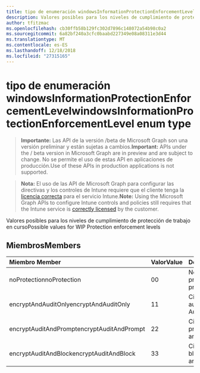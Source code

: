 ```yaml
---
title: tipo de enumeración windowsInformationProtectionEnforcementLevel
description: Valores posibles para los niveles de cumplimiento de protección de trabajo en curso
author: tfitzmac
ms.openlocfilehash: cb30ffb58b129fc302d7896c148072a54b98c0a2
ms.sourcegitcommit: 6a82bf240a3cfc0baabd227349e08a08311e3d44
ms.translationtype: MT
ms.contentlocale: es-ES
ms.lasthandoff: 12/18/2018
ms.locfileid: "27315165"
---
```

# <a name="windowsinformationprotectionenforcementlevel-enum-type"></a><span data-ttu-id="5446d-103">tipo de enumeración windowsInformationProtectionEnforcementLevel</span><span class="sxs-lookup"><span data-stu-id="5446d-103">windowsInformationProtectionEnforcementLevel enum type</span></span>

> <span data-ttu-id="5446d-104">**Importante:** Las API de la versión /beta de Microsoft Graph son una versión preliminar y están sujetas a cambios.</span><span class="sxs-lookup"><span data-stu-id="5446d-104">**Important:** APIs under the / beta version in Microsoft Graph are in preview and are subject to change.</span></span> <span data-ttu-id="5446d-105">No se permite el uso de estas API en aplicaciones de producción.</span><span class="sxs-lookup"><span data-stu-id="5446d-105">Use of these APIs in production applications is not supported.</span></span>

> <span data-ttu-id="5446d-106">**Nota:** El uso de las API de Microsoft Graph para configurar las directivas y los controles de Intune requiere que el cliente tenga la [licencia correcta](https://go.microsoft.com/fwlink/?linkid=839381) para el servicio Intune.</span><span class="sxs-lookup"><span data-stu-id="5446d-106">**Note:** Using the Microsoft Graph APIs to configure Intune controls and policies still requires that the Intune service is [correctly licensed](https://go.microsoft.com/fwlink/?linkid=839381) by the customer.</span></span>

<span data-ttu-id="5446d-107">Valores posibles para los niveles de cumplimiento de protección de trabajo en curso</span><span class="sxs-lookup"><span data-stu-id="5446d-107">Possible values for WIP Protection enforcement levels</span></span>
## <a name="members"></a><span data-ttu-id="5446d-108">Miembros</span><span class="sxs-lookup"><span data-stu-id="5446d-108">Members</span></span>
|<span data-ttu-id="5446d-109">Miembro	</span><span class="sxs-lookup"><span data-stu-id="5446d-109">Member</span></span>|<span data-ttu-id="5446d-110">Valor</span><span class="sxs-lookup"><span data-stu-id="5446d-110">Value</span></span>|<span data-ttu-id="5446d-111">Descripción</span><span class="sxs-lookup"><span data-stu-id="5446d-111">Description</span></span>|
|:---|:---|:---|
|<span data-ttu-id="5446d-112">noProtection</span><span class="sxs-lookup"><span data-stu-id="5446d-112">noProtection</span></span>|<span data-ttu-id="5446d-113">0</span><span class="sxs-lookup"><span data-stu-id="5446d-113">0</span></span>|<span data-ttu-id="5446d-114">No cumplimiento de protección de</span><span class="sxs-lookup"><span data-stu-id="5446d-114">No protection enforcement</span></span>|
|<span data-ttu-id="5446d-115">encryptAndAuditOnly</span><span class="sxs-lookup"><span data-stu-id="5446d-115">encryptAndAuditOnly</span></span>|<span data-ttu-id="5446d-116">1</span><span class="sxs-lookup"><span data-stu-id="5446d-116">1</span></span>|<span data-ttu-id="5446d-117">Cifrar y sólo de auditoría</span><span class="sxs-lookup"><span data-stu-id="5446d-117">Encrypt and Audit only</span></span>|
|<span data-ttu-id="5446d-118">encryptAuditAndPrompt</span><span class="sxs-lookup"><span data-stu-id="5446d-118">encryptAuditAndPrompt</span></span>|<span data-ttu-id="5446d-119">2</span><span class="sxs-lookup"><span data-stu-id="5446d-119">2</span></span>|<span data-ttu-id="5446d-120">Cifrar, auditoría y preguntar</span><span class="sxs-lookup"><span data-stu-id="5446d-120">Encrypt, Audit and Prompt</span></span>|
|<span data-ttu-id="5446d-121">encryptAuditAndBlock</span><span class="sxs-lookup"><span data-stu-id="5446d-121">encryptAuditAndBlock</span></span>|<span data-ttu-id="5446d-122">3</span><span class="sxs-lookup"><span data-stu-id="5446d-122">3</span></span>|<span data-ttu-id="5446d-123">Cifrar, auditar y bloquear</span><span class="sxs-lookup"><span data-stu-id="5446d-123">Encrypt, Audit and Block</span></span>|





